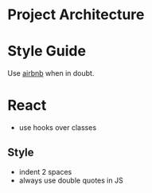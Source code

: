 # Project Architecture

# Style Guide
Use [airbnb](https://airbnb.io/javascript/react/) when in doubt.

# React
- use hooks over classes

## Style
- indent 2 spaces
- always use double quotes in JS
